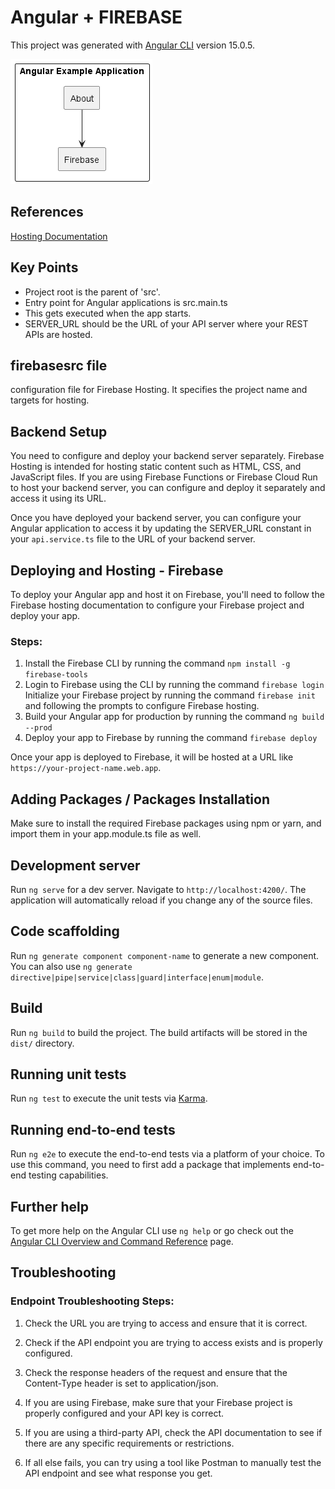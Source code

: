 # Angular + FIREBASE

This project was generated with [Angular CLI](https://github.com/angular/angular-cli) version 15.0.5.


![DIAGRAM](./out/src/Example/Example.png)




## References 

[Hosting Documentation](https://firebase.google.com/docs/hosting/quickstart?hl=en&authuser=3)


## Key Points 

- Project root is the parent of 'src'.
- Entry point for Angular applications is src.main.ts
- This gets executed when the app starts.
- SERVER_URL should be the URL of your API server where your REST APIs are hosted. 


## firebasesrc file 
configuration file for Firebase Hosting. It specifies the project name and targets for hosting.

## Backend Setup
You need to configure and deploy your backend server separately.
Firebase Hosting is intended for hosting static content such as HTML, CSS, and JavaScript files. If you are using Firebase Functions or Firebase Cloud Run to host your backend server, you can configure and deploy it separately and access it using its URL.

Once you have deployed your backend server, you can configure your Angular application to access it by updating the SERVER_URL constant in your `api.service.ts` file to the URL of your backend server.


## Deploying and Hosting - Firebase
To deploy your Angular app and host it on Firebase, you'll need to follow the Firebase hosting documentation to configure your Firebase project and deploy your app.
### Steps:
1. Install the Firebase CLI by running the command `npm install -g firebase-tools`
2. Login to Firebase using the CLI by running the command `firebase login` Initialize your Firebase project by running the command `firebase init` and following the prompts to configure Firebase hosting. 
3. Build your Angular app for production by running the command `ng build --prod`
4. Deploy your app to Firebase by running the command `firebase deploy`

Once your app is deployed to Firebase, it will be hosted at a URL like `https://your-project-name.web.app`.


## Adding Packages / Packages Installation
Make sure to install the required Firebase packages using npm or yarn, and import them in your app.module.ts file as well.



## Development server

Run `ng serve` for a dev server. Navigate to `http://localhost:4200/`. The application will automatically reload if you change any of the source files.

## Code scaffolding

Run `ng generate component component-name` to generate a new component. You can also use `ng generate directive|pipe|service|class|guard|interface|enum|module`.

## Build

Run `ng build` to build the project. The build artifacts will be stored in the `dist/` directory.

## Running unit tests

Run `ng test` to execute the unit tests via [Karma](https://karma-runner.github.io).

## Running end-to-end tests

Run `ng e2e` to execute the end-to-end tests via a platform of your choice. To use this command, you need to first add a package that implements end-to-end testing capabilities.

## Further help

To get more help on the Angular CLI use `ng help` or go check out the [Angular CLI Overview and Command Reference](https://angular.io/cli) page.



## Troubleshooting 

### Endpoint Troubleshooting Steps:
1. Check the URL you are trying to access and ensure that it is correct.

2. Check if the API endpoint you are trying to access exists and is properly configured.
3. Check the response headers of the request and ensure that the Content-Type header is set to application/json.
4. If you are using Firebase, make sure that your Firebase project is properly configured and your API key is correct.

5. If you are using a third-party API, check the API documentation to see if there are any specific requirements or restrictions.

6. If all else fails, you can try using a tool like Postman to manually test the API endpoint and see what response you get.

